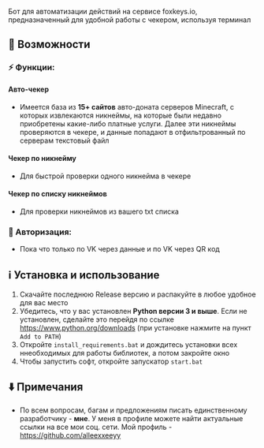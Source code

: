 Бот для автоматизации действий на сервисе foxkeys.io, предназначенный для удобной работы с чекером, используя терминал

## 📌 Возможности

### ⚡ Функции:

#### Авто-чекер
- Имеется база из **15+ сайтов** авто-доната серверов Minecraft, с которых извлекаются никнеймы, на которые были недавно приобретены какие-либо платные услуги. Далее эти никнеймы проверяются в чекере, и данные попадают в отфильтрованный по серверам текстовый файл
#### Чекер по никнейму
- Для быстрой проверки одного никнейма в чекере
#### Чекер по списку никнеймов
- Для проверки никнеймов из вашего txt списка

### 📲 Авторизация:
- Пока что только по VK через данные и по VK через QR код

## ℹ️ Установка и использование
1. Скачайте последнюю Release версию и распакуйте в любое удобное для вас место
2. Убедитесь, что у вас установлен **Python версии 3 и выше**. Если не установлен, сделайте это перейдя по ссылке https://www.python.org/downloads (при установке нажмите на пункт `Add to PATH`)
3. Откройте `install_requirements.bat` и дождитесь установки всех ннеобходимых для работы библиотек, а потом закройте окно
4. Чтобы запустить софт, откройте запускатор `start.bat`

## ⬇️ Примечания
- По всем вопросам, багам и предложениям писать единственному разработчику - **мне**. У меня в профиле можете найти актуальные ссылки на все мои соц. сети. Мой профиль - https://github.com/alleexxeeyy
